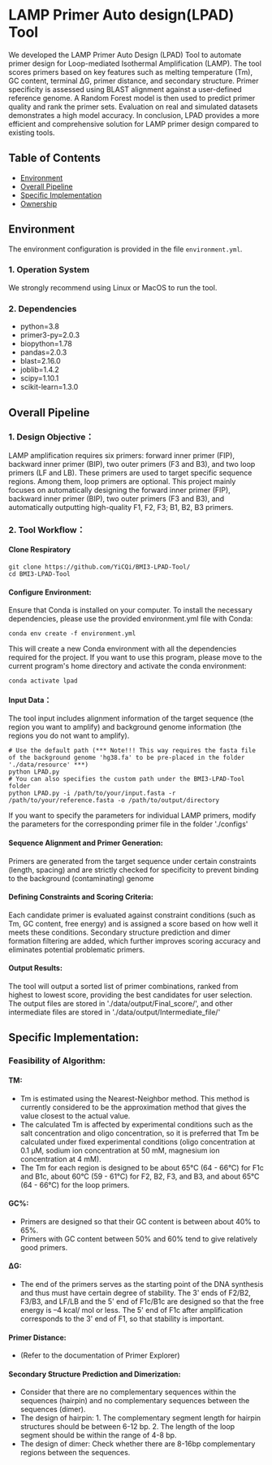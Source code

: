 # LAMP Primer Auto design(LPAD) Tool
We developed the LAMP Primer Auto Design (LPAD) Tool to automate primer design for Loop-mediated Isothermal Amplification (LAMP). The tool scores primers based on key features such as melting temperature (Tm), GC content, terminal ΔG, primer distance, and secondary structure. Primer specificity is assessed using BLAST alignment against a user-defined reference genome. A Random Forest model is then used to predict primer quality and rank the primer sets. Evaluation on real and simulated datasets demonstrates a high model accuracy. In conclusion, LPAD provides a more efficient and comprehensive solution for LAMP primer design compared to existing tools.

## Table of Contents
- [Environment](#environment)
- [Overall Pipeline](#overall-pipeline)
- [Specific Implementation](#specific-implementation)
- [Ownership](#ownership)

## Environment
The environment configuration is provided in the file `environment.yml`.

### 1. Operation System
We strongly recommend using Linux or MacOS to run the tool.

### 2. Dependencies
- python=3.8
- primer3-py=2.0.3
- biopython=1.78
- pandas=2.0.3
- blast=2.16.0
- joblib=1.4.2
- scipy=1.10.1
- scikit-learn=1.3.0

## Overall Pipeline

### 1. Design Objective：
LAMP amplification requires six primers: forward inner primer (FIP), backward inner primer (BIP), two outer primers (F3 and B3), and two loop primers (LF and LB). These primers are used to target specific sequence regions. Among them, loop primers are optional. This project mainly focuses on automatically designing the forward inner primer (FIP), backward inner primer (BIP), two outer primers (F3 and B3), and automatically outputting high-quality F1, F2, F3; B1, B2, B3 primers.

### 2. Tool Workflow：
#### Clone Respiratory
```
git clone https://github.com/YiCQi/BMI3-LPAD-Tool/
cd BMI3-LPAD-Tool
```

#### Configure Environment:
Ensure that Conda is installed on your computer. To install the necessary dependencies, please use the provided environment.yml file with Conda:
```
conda env create -f environment.yml
```
This will create a new Conda environment with all the dependencies required for the project. If you want to use this program, please move to the current program's home directory and activate the conda environment:
```
conda activate lpad
```

#### Input Data：
The tool input includes alignment information of the target sequence (the region you want to amplify) and background genome information (the regions you do not want to amplify).
```
# Use the default path (*** Note!!! This way requires the fasta file of the background genome 'hg38.fa' to be pre-placed in the folder './data/resource' ***)
python LPAD.py
# You can also specifies the custom path under the BMI3-LPAD-Tool folder
python LPAD.py -i /path/to/your/input.fasta -r /path/to/your/reference.fasta -o /path/to/output/directory
```
If you want to specify the parameters for individual LAMP primers, modify the parameters for the corresponding primer file in the folder './configs'

#### Sequence Alignment and Primer Generation:
Primers are generated from the target sequence under certain constraints (length, spacing) and are strictly checked for specificity to prevent binding to the background (contaminating) genome

#### Defining Constraints and Scoring Criteria:
Each candidate primer is evaluated against constraint conditions (such as Tm, GC content, free energy) and is assigned a score based on how well it meets these conditions.
Secondary structure prediction and dimer formation filtering are added, which further improves scoring accuracy and eliminates potential problematic primers.

#### Output Results:
The tool will output a sorted list of primer combinations, ranked from highest to lowest score, providing the best candidates for user selection. The output files are stored in './data/output/Final_score/', and other intermediate files are stored in './data/output/Intermediate_file/'

## Specific Implementation:
### Feasibility of Algorithm:
#### TM:
- Tm is estimated using the Nearest-Neighbor method. This method is currently considered to be the approximation method that gives the value closest to the actual value.
- The calculated Tm is affected by experimental conditions such as the salt concentration and oligo concentration, so it is preferred that Tm be calculated under fixed experimental conditions (oligo concentration at 0.1 µM, sodium ion concentration at 50 mM, magnesium ion concentration at 4 mM).
- The Tm for each region is designed to be about 65°C (64 - 66°C) for F1c and B1c, about 60°C (59 - 61°C) for F2, B2, F3, and B3, and about 65°C (64 - 66°C) for the loop primers.

#### GC%:
- Primers are designed so that their GC content is between about 40% to 65%.
- Primers with GC content between 50% and 60% tend to give relatively good primers.

#### ΔG:
- The end of the primers serves as the starting point of the DNA synthesis and thus must have certain degree of stability. The 3' ends of F2/B2, F3/B3, and LF/LB and the 5' end of F1c/B1c are designed so that the free energy is –4 kcal/ mol or less. The 5' end of F1c after amplification corresponds to the 3' end of F1, so that stability is important.

#### Primer Distance:
- (Refer to the documentation of Primer Explorer)

#### Secondary Structure Prediction and Dimerization:
- Consider that there are no complementary sequences within the sequences (hairpin) and no complementary sequences between the sequences (dimer).
- The design of hairpin: 1. The complementary segment length for hairpin structures should be between 6-12 bp. 2. The length of the loop segment should be within the range of 4-8 bp.
- The design of dimer: Check whether there are 8-16bp complementary regions between the sequences.